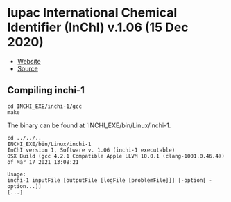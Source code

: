# Iupac International Chemical Identifier (InChI) v.1.06 (15 Dec 2020)

- [Website](http://www.inchi-trust.org/)
- [Source](https://www.inchi-trust.org/downloads/)

## Compiling inchi-1

```
cd INCHI_EXE/inchi-1/gcc
make
```

The binary can be found at `INCHI_EXE/bin/Linux/inchi-1.

```
cd ../../..
INCHI_EXE/bin/Linux/inchi-1
InChI version 1, Software v. 1.06 (inchi-1 executable) 
OSX Build (gcc 4.2.1 Compatible Apple LLVM 10.0.1 (clang-1001.0.46.4)) of Mar 17 2021 13:08:21 

Usage:
inchi-1 inputFile [outputFile [logFile [problemFile]]] [-option[ -option...]]
[...]
```